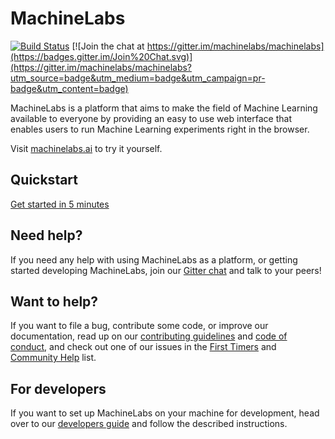 # MachineLabs
[![Build Status](https://travis-ci.org/machinelabs/machinelabs.svg?branch=master)](https://travis-ci.org/machinelabs/machinelabs)
[![Join the chat at https://gitter.im/machinelabs/machinelabs](https://badges.gitter.im/Join%20Chat.svg)](https://gitter.im/machinelabs/machinelabs?utm_source=badge&utm_medium=badge&utm_campaign=pr-badge&utm_content=badge)

MachineLabs is a platform that aims to make the field of Machine Learning available to everyone by providing an easy to use web interface that enables users to run Machine Learning experiments right in the browser.

Visit [machinelabs.ai](https://machinelabs.ai) to try it yourself.

## Quickstart

[Get started in 5 minutes](https://docs.machinelabs.ai/guide/quickstart.html)

## Need help?

If you need any help with using MachineLabs as a platform, or getting started developing MachineLabs, join our [Gitter chat](https://gitter.im/machinelabs/machinelabs) and talk to your peers!

## Want to help?

If you want to file a bug, contribute some code, or improve our documentation, read up on our [contributing guidelines](contributing) and [code of conduct](code_of_conduct), and check out one of our issues in the [First Timers](https://github.com/machinelabs/machinelabs/issues?q=is%3Aopen+is%3Aissue+label%3A%22hotlist%3A+first-timers%22) and [Community Help](https://github.com/machinelabs/machinelabs/issues?utf8=%E2%9C%93&q=is%3Aopen+is%3Aissue+label%3A%22hotlist%3A+community-help%22) list.


## For developers

If you want to set up MachineLabs on your machine for development, head over to our [developers guide](developers_guide) and follow the described instructions.

